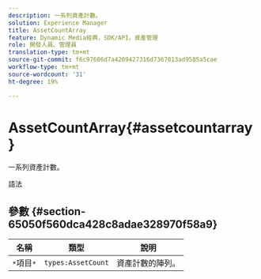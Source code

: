 ```yaml
---
description: 一系列資產計數。
solution: Experience Manager
title: AssetCountArray
feature: Dynamic Media經典，SDK/API，資產管理
role: 開發人員、管理員
translation-type: tm+mt
source-git-commit: f6c97606d7a4209427316d7367013ad9585a5cae
workflow-type: tm+mt
source-wordcount: '31'
ht-degree: 19%

---
```



# AssetCountArray{#assetcountarray}

一系列資產計數。

語法

## 參數 {#section-65050f560dca428c8adae328970f58a9}

| 名稱 | 類型 | 說明 |
|---|---|---|
| `*`項目`*` | `types:AssetCount` | 資產計數的陣列。 |

